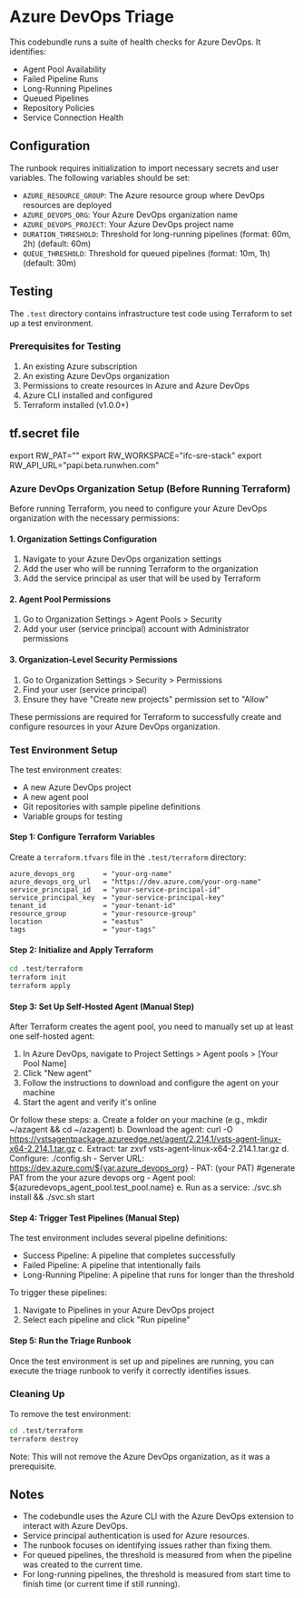 # Azure DevOps Triage

This codebundle runs a suite of health checks for Azure DevOps. It identifies:

- Agent Pool Availability
- Failed Pipeline Runs
- Long-Running Pipelines
- Queued Pipelines
- Repository Policies
- Service Connection Health

## Configuration

The runbook requires initialization to import necessary secrets and user variables. The following variables should be set:

- `AZURE_RESOURCE_GROUP`: The Azure resource group where DevOps resources are deployed
- `AZURE_DEVOPS_ORG`: Your Azure DevOps organization name
- `AZURE_DEVOPS_PROJECT`: Your Azure DevOps project name
- `DURATION_THRESHOLD`: Threshold for long-running pipelines (format: 60m, 2h) (default: 60m)
- `QUEUE_THRESHOLD`: Threshold for queued pipelines (format: 10m, 1h) (default: 30m)

## Testing

The `.test` directory contains infrastructure test code using Terraform to set up a test environment.

### Prerequisites for Testing

1. An existing Azure subscription
2. An existing Azure DevOps organization
3. Permissions to create resources in Azure and Azure DevOps
4. Azure CLI installed and configured
5. Terraform installed (v1.0.0+)

## tf.secret file

export RW_PAT=""
export RW_WORKSPACE="ifc-sre-stack"
export RW_API_URL="papi.beta.runwhen.com"


### Azure DevOps Organization Setup (Before Running Terraform)

Before running Terraform, you need to configure your Azure DevOps organization with the necessary permissions:

#### 1. Organization Settings Configuration

1. Navigate to your Azure DevOps organization settings
2. Add the user who will be running Terraform to the organization
3. Add the service principal as user that will be used by Terraform

#### 2. Agent Pool Permissions

1. Go to Organization Settings > Agent Pools > Security
2. Add your user (service principal) account with Administrator permissions

#### 3. Organization-Level Security Permissions

1. Go to Organization Settings > Security > Permissions
2. Find your user (service principal)
3. Ensure they have "Create new projects" permission set to "Allow"

These permissions are required for Terraform to successfully create and configure resources in your Azure DevOps organization.

### Test Environment Setup

The test environment creates:
- A new Azure DevOps project
- A new agent pool
- Git repositories with sample pipeline definitions
- Variable groups for testing

#### Step 1: Configure Terraform Variables

Create a `terraform.tfvars` file in the `.test/terraform` directory:

```hcl
azure_devops_org       = "your-org-name"
azure_devops_org_url   = "https://dev.azure.com/your-org-name"
service_principal_id   = "your-service-principal-id"
service_principal_key  = "your-service-principal-key"
tenant_id              = "your-tenant-id"
resource_group         = "your-resource-group"
location               = "eastus"
tags                   = "your-tags"
```

#### Step 2: Initialize and Apply Terraform

```bash
cd .test/terraform
terraform init
terraform apply
```

#### Step 3: Set Up Self-Hosted Agent (Manual Step)

After Terraform creates the agent pool, you need to manually set up at least one self-hosted agent:

1. In Azure DevOps, navigate to Project Settings > Agent pools > [Your Pool Name]
2. Click "New agent"
3. Follow the instructions to download and configure the agent on your machine
4. Start the agent and verify it's online

Or follow these steps:
    a. Create a folder on your machine (e.g., mkdir ~/azagent && cd ~/azagent)
    b. Download the agent: curl -O https://vstsagentpackage.azureedge.net/agent/2.214.1/vsts-agent-linux-x64-2.214.1.tar.gz
    c. Extract: tar zxvf vsts-agent-linux-x64-2.214.1.tar.gz
    d. Configure: ./config.sh
        - Server URL: https://dev.azure.com/${var.azure_devops_org}
        - PAT: (your PAT) #generate PAT from the your azure devops org
        - Agent pool: ${azuredevops_agent_pool.test_pool.name}
    e. Run as a service: ./svc.sh install && ./svc.sh start

#### Step 4: Trigger Test Pipelines (Manual Step)

The test environment includes several pipeline definitions:
- Success Pipeline: A pipeline that completes successfully
- Failed Pipeline: A pipeline that intentionally fails
- Long-Running Pipeline: A pipeline that runs for longer than the threshold

To trigger these pipelines:
1. Navigate to Pipelines in your Azure DevOps project
2. Select each pipeline and click "Run pipeline"

#### Step 5: Run the Triage Runbook

Once the test environment is set up and pipelines are running, you can execute the triage runbook to verify it correctly identifies issues.

### Cleaning Up

To remove the test environment:

```bash
cd .test/terraform
terraform destroy
```

Note: This will not remove the Azure DevOps organization, as it was a prerequisite.

## Notes

- The codebundle uses the Azure CLI with the Azure DevOps extension to interact with Azure DevOps.
- Service principal authentication is used for Azure resources.
- The runbook focuses on identifying issues rather than fixing them.
- For queued pipelines, the threshold is measured from when the pipeline was created to the current time.
- For long-running pipelines, the threshold is measured from start time to finish time (or current time if still running).
